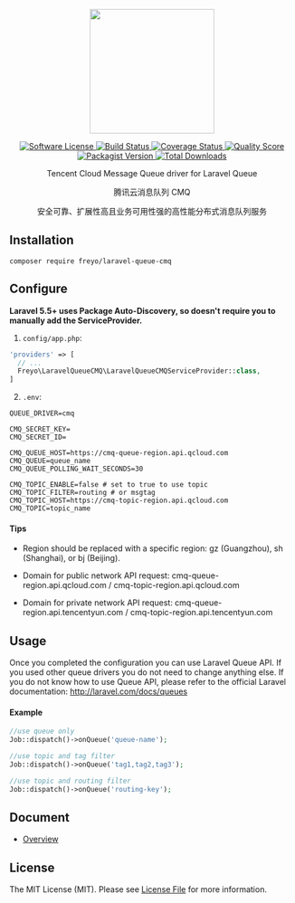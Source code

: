 <div>
  <p align="center">
    <image src="https://mc.qcloudimg.com/static/img/7fc29d4e11d2ae302cf7f77d16c78f42/CMQ.svg" width="220" height="220">
  </p>
  <p align="center">
    <a href="LICENSE">
      <image src="https://img.shields.io/badge/license-MIT-brightgreen.svg?style=flat-square" alt="Software License">
    </a>
    <a href="https://travis-ci.org/freyo/laravel-queue-cmq">
      <image src="https://img.shields.io/travis/freyo/laravel-queue-cmq/master.svg?style=flat-square" alt="Build Status">
    </a>
    <a href="https://scrutinizer-ci.com/g/freyo/laravel-queue-cmq">
      <image src="https://img.shields.io/scrutinizer/coverage/g/freyo/laravel-queue-cmq.svg?style=flat-square" alt="Coverage Status">
    </a>
    <a href="https://scrutinizer-ci.com/g/freyo/laravel-queue-cmq">
      <image src="https://img.shields.io/scrutinizer/g/freyo/laravel-queue-cmq.svg?style=flat-square" alt="Quality Score">
    </a>
    <a href="https://packagist.org/packages/freyo/laravel-queue-cmq">
      <image src="https://img.shields.io/packagist/v/freyo/laravel-queue-cmq.svg?style=flat-square" alt="Packagist Version">
    </a>
    <a href="https://packagist.org/packages/freyo/laravel-queue-cmq">
      <image src="https://img.shields.io/packagist/dt/freyo/laravel-queue-cmq.svg?style=flat-square" alt="Total Downloads">
    </a>
  </p>
  <p align="center">Tencent Cloud Message Queue driver for Laravel Queue</p>
  <p align="center">腾讯云消息队列 CMQ</p>
  <p align="center">安全可靠、扩展性高且业务可用性强的高性能分布式消息队列服务</p>
</div>
      
## Installation

  ```shell
  composer require freyo/laravel-queue-cmq
  ```

## Configure

**Laravel 5.5+ uses Package Auto-Discovery, so doesn't require you to manually add the ServiceProvider.**

1. `config/app.php`:

  ```php
  'providers' => [
    // ...
    Freyo\LaravelQueueCMQ\LaravelQueueCMQServiceProvider::class,
  ]
  ```
  
2. `.env`:

  ```
  QUEUE_DRIVER=cmq
  
  CMQ_SECRET_KEY=
  CMQ_SECRET_ID=
  
  CMQ_QUEUE_HOST=https://cmq-queue-region.api.qcloud.com
  CMQ_QUEUE=queue_name
  CMQ_QUEUE_POLLING_WAIT_SECONDS=30
  
  CMQ_TOPIC_ENABLE=false # set to true to use topic
  CMQ_TOPIC_FILTER=routing # or msgtag
  CMQ_TOPIC_HOST=https://cmq-topic-region.api.qcloud.com
  CMQ_TOPIC=topic_name
  ```
  
#### Tips
  
- Region should be replaced with a specific region: gz (Guangzhou), sh (Shanghai), or bj (Beijing).
  
- Domain for public network API request: cmq-queue-region.api.qcloud.com / cmq-topic-region.api.qcloud.com
  
- Domain for private network API request: cmq-queue-region.api.tencentyun.com / cmq-topic-region.api.tencentyun.com
  
## Usage

Once you completed the configuration you can use Laravel Queue API. If you used other queue drivers you do not need to change anything else. If you do not know how to use Queue API, please refer to the official Laravel documentation: http://laravel.com/docs/queues

#### Example

  ```php
  //use queue only
  Job::dispatch()->onQueue('queue-name');
  
  //use topic and tag filter
  Job::dispatch()->onQueue('tag1,tag2,tag3');
  
  //use topic and routing filter
  Job::dispatch()->onQueue('routing-key');
  ```

## Document

- [Overview](https://cloud.tencent.com/document/product/406?lang=en)

## License

The MIT License (MIT). Please see [License File](LICENSE) for more information.
